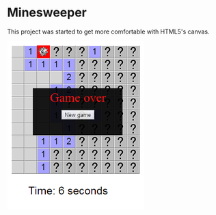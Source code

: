 Minesweeper
===========
This project was started to get more comfortable with HTML5's canvas.

![Minesweeper screenshot](https://raw.githubusercontent.com/xtreme79/Minesweeper/master/screenshot.png)
